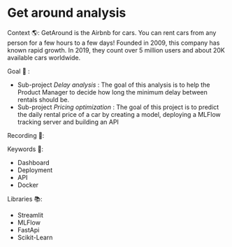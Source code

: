 # Get around analysis

Context 🌎: GetAround is the Airbnb for cars. You can rent cars from any person for a few hours to a few days! Founded in 2009, this company has known rapid growth. In 2019, they count over 5 million users and about 20K available cars worldwide.

Goal 🎯 : 
- Sub-project *Delay analysis* : The goal of this analysis is to help the Product Manager to decide how long the minimum delay between rentals should be. 
- Sub-project *Pricing optimization* : The goal of this project is to predict the daily rental price of a car by creating a model, deploying a MLFlow tracking server and building an API

Recording 🎥: 

Keywords 🔑:
- Dashboard
- Deployment
- API
- Docker

Libraries 📚:
- Streamlit
- MLFlow
- FastApi
- Scikit-Learn
